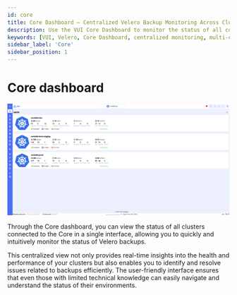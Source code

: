 ```yaml
---
id: core
title: Core Dashboard – Centralized Velero Backup Monitoring Across Clusters
description: Use the VUI Core Dashboard to monitor the status of all connected clusters in real time. Get a centralized view of Velero backups, identify issues quickly, and ensure the health of your backup environment.
keywords: [VUI, Velero, Core Dashboard, centralized monitoring, multi-cluster, backup status, Kubernetes, Velero UI, backup health]
sidebar_label: 'Core'
sidebar_position: 1
---
```


# Core dashboard

![core-dashboard](./../../assets/screenshots/18_core_dashboard.png)

Through the Core dashboard, you can view the status of all clusters connected to the Core in a single interface, allowing you to quickly and intuitively monitor the status of Velero backups.

This centralized view not only provides real-time insights into the health and performance of your clusters but also enables you to identify and resolve issues related to backups efficiently. The user-friendly interface ensures that even those with limited technical knowledge can easily navigate and understand the status of their environments.
